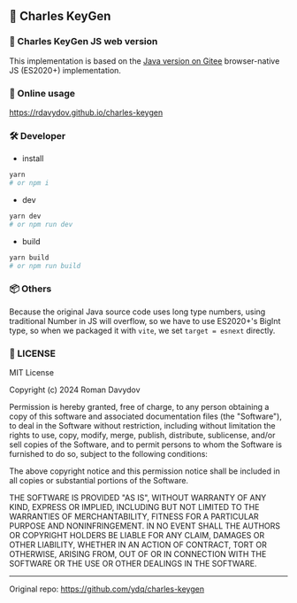 ## 🫙 Charles KeyGen

### 🫙 Charles KeyGen JS web version

This implementation is based on the [Java version on Gitee](https://gitee.com/thom/charles-keygen) browser-native JS (ES2020+) implementation.

### 🔗 Online usage
https://rdavydov.github.io/charles-keygen

### 🛠 Developer

- install
~~~bash
yarn 
# or npm i
~~~

- dev
~~~bash
yarn dev 
# or npm run dev
~~~

- build
~~~bash
yarn build 
# or npm run build
~~~

### 📦 Others

Because the original Java source code uses long type numbers, using traditional Number in JS will overflow, so we have to use ES2020+'s BigInt type, so when we packaged it with `vite`, we set `target = esnext` directly.

### 📄 LICENSE
MIT License

Copyright (c) 2024 Roman Davydov

Permission is hereby granted, free of charge, to any person obtaining a copy
of this software and associated documentation files (the "Software"), to deal
in the Software without restriction, including without limitation the rights
to use, copy, modify, merge, publish, distribute, sublicense, and/or sell
copies of the Software, and to permit persons to whom the Software is
furnished to do so, subject to the following conditions:

The above copyright notice and this permission notice shall be included in all
copies or substantial portions of the Software.

THE SOFTWARE IS PROVIDED "AS IS", WITHOUT WARRANTY OF ANY KIND, EXPRESS OR
IMPLIED, INCLUDING BUT NOT LIMITED TO THE WARRANTIES OF MERCHANTABILITY,
FITNESS FOR A PARTICULAR PURPOSE AND NONINFRINGEMENT. IN NO EVENT SHALL THE
AUTHORS OR COPYRIGHT HOLDERS BE LIABLE FOR ANY CLAIM, DAMAGES OR OTHER
LIABILITY, WHETHER IN AN ACTION OF CONTRACT, TORT OR OTHERWISE, ARISING FROM,
OUT OF OR IN CONNECTION WITH THE SOFTWARE OR THE USE OR OTHER DEALINGS IN THE
SOFTWARE.

<hr>

Original repo: https://github.com/ydq/charles-keygen
